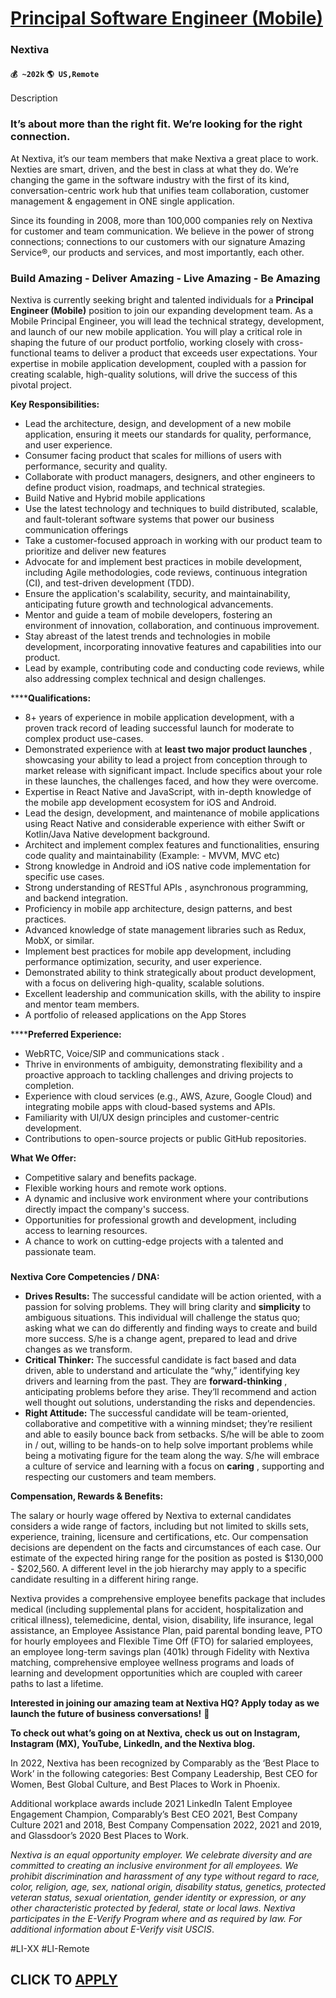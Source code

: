 # [Principal Software Engineer (Mobile)](https://www.remotewlb.com/apply/principal-software-engineer-mobile)  
### Nextiva  
#### `💰 ~202k` `🌎 US,Remote`  

Description

### It’s about more than the right fit. We’re looking for the right connection.

At Nextiva, it’s our team members that make Nextiva a great place to work. Nexties are smart, driven, and the best in class at what they do. We’re changing the game in the software industry with the first of its kind, conversation-centric work hub that unifies team collaboration, customer management & engagement in ONE single application.

Since its founding in 2008, more than 100,000 companies rely on Nextiva for customer and team communication. We believe in the power of strong connections; connections to our customers with our signature Amazing Service®, our products and services, and most importantly, each other.

### Build Amazing - Deliver Amazing - Live Amazing - Be Amazing

Nextiva is currently seeking bright and talented individuals for a **Principal Engineer (Mobile)** position to join our expanding development team. As a Mobile Principal Engineer, you will lead the technical strategy, development, and launch of our new mobile application. You will play a critical role in shaping the future of our product portfolio, working closely with cross-functional teams to deliver a product that exceeds user expectations. Your expertise in mobile application development, coupled with a passion for creating scalable, high-quality solutions, will drive the success of this pivotal project.

**Key Responsibilities:**

  * Lead the architecture, design, and development of a new mobile application, ensuring it meets our standards for quality, performance, and user experience.
  * Consumer facing product that scales for millions of users with performance, security and quality.
  * Collaborate with product managers, designers, and other engineers to define product vision, roadmaps, and technical strategies.
  * Build Native and Hybrid mobile applications
  * Use the latest technology and techniques to build distributed, scalable, and fault-tolerant software systems that power our business communication offerings
  * Take a customer-focused approach in working with our product team to prioritize and deliver new features
  * Advocate for and implement best practices in mobile development, including Agile methodologies, code reviews, continuous integration (CI), and test-driven development (TDD).
  * Ensure the application's scalability, security, and maintainability, anticipating future growth and technological advancements.
  * Mentor and guide a team of mobile developers, fostering an environment of innovation, collaboration, and continuous improvement.
  * Stay abreast of the latest trends and technologies in mobile development, incorporating innovative features and capabilities into our product.
  * Lead by example, contributing code and conducting code reviews, while also addressing complex technical and design challenges.

******Qualifications:**

  * 8+ years of experience in mobile application development, with a proven track record of leading successful launch for moderate to complex product use-cases.
  * Demonstrated experience with at **least two major product launches** , showcasing your ability to lead a project from conception through to market release with significant impact. Include specifics about your role in these launches, the challenges faced, and how they were overcome.
  * Expertise in React Native and JavaScript, with in-depth knowledge of the mobile app development ecosystem for iOS and Android.
  * Lead the design, development, and maintenance of mobile applications using React Native and considerable experience with either Swift or Kotlin/Java Native development background.
  * Architect and implement complex features and functionalities, ensuring code quality and maintainability (Example: - MVVM, MVC etc)
  * Strong knowledge in Android and iOS native code implementation for specific use cases.
  * Strong understanding of RESTful APIs , asynchronous programming, and backend integration.
  * Proficiency in mobile app architecture, design patterns, and best practices.
  * Advanced knowledge of state management libraries such as Redux, MobX, or similar.
  * Implement best practices for mobile app development, including performance optimization, security, and user experience.
  * Demonstrated ability to think strategically about product development, with a focus on delivering high-quality, scalable solutions.
  * Excellent leadership and communication skills, with the ability to inspire and mentor team members.
  * A portfolio of released applications on the App Stores

******Preferred Experience:**

  * WebRTC, Voice/SIP and communications stack .
  * Thrive in environments of ambiguity, demonstrating flexibility and a proactive approach to tackling challenges and driving projects to completion.
  * Experience with cloud services (e.g., AWS, Azure, Google Cloud) and integrating mobile apps with cloud-based systems and APIs.
  * Familiarity with UI/UX design principles and customer-centric development.
  * Contributions to open-source projects or public GitHub repositories.

**What We Offer:**

  * Competitive salary and benefits package.
  * Flexible working hours and remote work options.
  * A dynamic and inclusive work environment where your contributions directly impact the company's success.
  * Opportunities for professional growth and development, including access to learning resources.
  * A chance to work on cutting-edge projects with a talented and passionate team.

###

**Nextiva Core Competencies / DNA:**

  * **Drives Results:** The successful candidate will be action oriented, with a passion for solving problems. They will bring clarity and **simplicity** to ambiguous situations. This individual will challenge the status quo; asking what we can do differently and finding ways to create and build more success. S/he is a change agent, prepared to lead and drive changes as we transform. 
  * **Critical Thinker:** The successful candidate is fact based and data driven, able to understand and articulate the “why,” identifying key drivers and learning from the past. They are **forward-thinking** , anticipating problems before they arise. They’ll recommend and action well thought out solutions, understanding the risks and dependencies. 
  * **Right Attitude:** The successful candidate will be team-oriented, collaborative and competitive with a winning mindset; they’re resilient and able to easily bounce back from setbacks. S/he will be able to zoom in / out, willing to be hands-on to help solve important problems while being a motivating figure for the team along the way. S/he will embrace a culture of service and learning with a focus on **caring** , supporting and respecting our customers and team members.

**Compensation, Rewards & Benefits:**

The salary or hourly wage offered by Nextiva to external candidates considers a wide range of factors, including but not limited to skills sets, experience, training, licensure and certifications, etc. Our compensation decisions are dependent on the facts and circumstances of each case. Our estimate of the expected hiring range for the position as posted is $130,000 - $202,560. A different level in the job hierarchy may apply to a specific candidate resulting in a different hiring range.

Nextiva provides a comprehensive employee benefits package that includes medical (including supplemental plans for accident, hospitalization and critical illness), telemedicine, dental, vision, disability, life insurance, legal assistance, an Employee Assistance Plan, paid parental bonding leave, PTO for hourly employees and Flexible Time Off (FTO) for salaried employees, an employee long-term savings plan (401k) through Fidelity with Nextiva matching, comprehensive employee wellness programs and loads of learning and development opportunities which are coupled with career paths to last a lifetime.

**Interested in joining our amazing team at Nextiva HQ? Apply today as we launch the future of business conversations!** 🚀

**To check out what’s going on at Nextiva, check us out on Instagram, Instagram (MX), YouTube, LinkedIn, and the Nextiva blog.**

In 2022, Nextiva has been recognized by Comparably as the ‘Best Place to Work’ in the following categories: Best Company Leadership, Best CEO for Women, Best Global Culture, and Best Places to Work in Phoenix.

Additional workplace awards include 2021 LinkedIn Talent Employee Engagement Champion, Comparably’s Best CEO 2021, Best Company Culture 2021 and 2018, Best Company Compensation 2022, 2021 and 2019, and Glassdoor’s 2020 Best Places to Work.

_Nextiva is an equal opportunity employer. We celebrate diversity and are committed to creating an inclusive environment for all employees. We prohibit discrimination and harassment of any type without regard to race, color, religion, age, sex, national origin, disability status, genetics, protected veteran status, sexual orientation, gender identity or expression, or any other characteristic protected by federal, state or local laws._ _Nextiva participates in the E-Verify Program where and as required by law. For additional information about E-Verify visit USCIS_.

#LI-XX #LI-Remote

  
## CLICK TO [APPLY](https://www.remotewlb.com/apply/principal-software-engineer-mobile)


